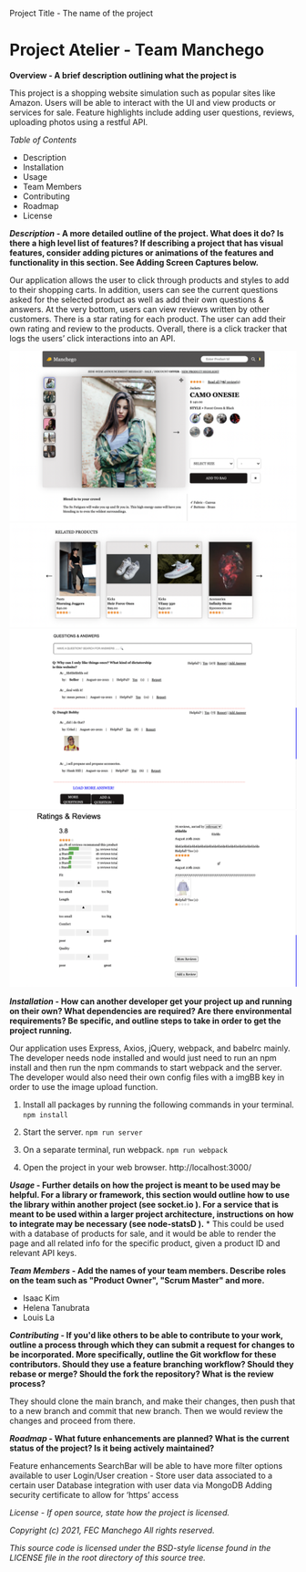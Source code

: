 Project Title - The name of the project
# Project Atelier - Team Manchego


**Overview - A brief description outlining what the project is**

This project is a shopping website simulation such as popular sites like Amazon. Users will be able to interact with the UI and view products or services for sale. Feature highlights include adding user questions, reviews, uploading photos using a restful API.

*Table of Contents*
* Description
* Installation
* Usage
* Team Members
* Contributing
* Roadmap
* License


***Description* - A more detailed outline of the project. What does it do? Is there a high level list of features? If describing a project that has visual features, consider adding pictures or animations of the features and functionality in this section. See Adding Screen Captures below.**

Our application allows the user to click through products and styles to add to their shopping carts. In addition, users can see the current questions asked for the selected product as well as add their own questions & answers. At the very bottom, users can view reviews written by other customers. There is a star rating for each product. The user can add their own rating and review to the products. Overall, there is a click tracker that logs the users’ click interactions into an API.

![alt text](https://github.com/FEC-Manchego/Atelier/blob/main/screenshots/ProductOverview.png?raw=true)
![alt text](https://github.com/FEC-Manchego/Atelier/blob/main/screenshots/RelatedProducts.png?raw=true)
![alt text](https://github.com/FEC-Manchego/Atelier/blob/main/screenshots/QuestionsAnswers.png?raw=true)
![alt text](https://github.com/FEC-Manchego/Atelier/blob/main/screenshots/RatingsReviews.png?raw=true)

***Installation* - How can another developer get your project up and running on their own? What dependencies are required? Are there environmental requirements? Be specific, and outline steps to take in order to get the project running.**

Our application uses Express, Axios, jQuery,  webpack, and babelrc mainly. The developer needs node installed and would just need to run an npm install and then run the npm commands to start webpack and the server. The developer would also need their own config files with a imgBB key in order to use the image upload function.

1) Install all packages by running the following commands in your terminal.
`npm install`

2) Start the server.
`npm run server`

3) On a separate terminal, run webpack.
`npm run webpack`

4) Open the project in your web browser.
http://localhost:3000/

***Usage* - Further details on how the project is meant to be used may be helpful. For a library or framework, this section would outline how to use the library within another project (see socket.io  ). For a service that is meant to be used within a larger project architecture, instructions on how to integrate may be necessary (see node-statsD  ).**
*
This could be used with a database of products for sale, and it would be able to render the page and all related info for the specific product, given a product ID and relevant API keys.


***Team Members* - Add the names of your team members. Describe roles on the team such as "Product Owner", "Scrum Master" and more.**
* Isaac Kim
* Helena Tanubrata
* Louis La



***Contributing* - If you'd like others to be able to contribute to your work, outline a process through which they can submit a request for changes to be incorporated. More specifically, outline the Git workflow for these contributors. Should they use a feature branching workflow? Should they rebase or merge? Should the fork the repository? What is the review process?**

They should clone the main branch, and make their changes, then push that to a new branch and commit that new branch. Then we would review the changes and proceed from there.



***Roadmap* - What future enhancements are planned? What is the current status of the project? Is it being actively maintained?**

Feature enhancements
SearchBar will be able to have more filter options available to user
Login/User creation - Store user data associated to a certain user
Database integration with user data via MongoDB
      Adding security certificate to allow for ‘https’ access

*License - If open source, state how the project is licensed.*

*Copyright (c) 2021, FEC Manchego*
*All rights reserved.*

*This source code is licensed under the BSD-style license found in the*
*LICENSE file in the root directory of this source tree.*